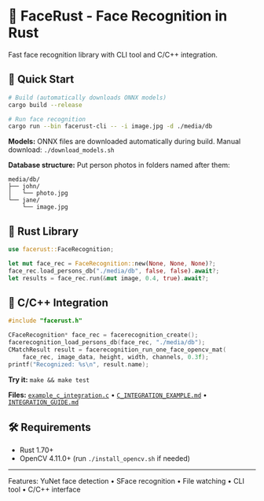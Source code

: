 # 🦀 FaceRust - Face Recognition in Rust

Fast face recognition library with CLI tool and C/C++ integration.

## 🚀 Quick Start

```bash
# Build (automatically downloads ONNX models)
cargo build --release

# Run face recognition
cargo run --bin facerust-cli -- -i image.jpg -d ./media/db
```

**Models:** ONNX files are downloaded automatically during build. Manual download: `./download_models.sh`

**Database structure:** Put person photos in folders named after them:
```
media/db/
├── john/
│   └── photo.jpg
└── jane/
    └── image.jpg
```

## 🔧 Rust Library

```rust
use facerust::FaceRecognition;

let mut face_rec = FaceRecognition::new(None, None, None)?;
face_rec.load_persons_db("./media/db", false, false).await?;
let results = face_rec.run(&mut image, 0.4, true).await?;
```

## 🔗 C/C++ Integration

```c
#include "facerust.h"

CFaceRecognition* face_rec = facerecognition_create();
facerecognition_load_persons_db(face_rec, "./media/db");
CMatchResult result = facerecognition_run_one_face_opencv_mat(
    face_rec, image_data, height, width, channels, 0.3f);
printf("Recognized: %s\n", result.name);
```

**Try it:** `make && make test`

**Files:** [`example_c_integration.c`](./example_c_integration.c) • [`C_INTEGRATION_EXAMPLE.md`](./C_INTEGRATION_EXAMPLE.md) • [`INTEGRATION_GUIDE.md`](./INTEGRATION_GUIDE.md)

## 🛠️ Requirements

- Rust 1.70+
- OpenCV 4.11.0+ (run `./install_opencv.sh` if needed)

---

Features: YuNet face detection • SFace recognition • File watching • CLI tool • C/C++ interface